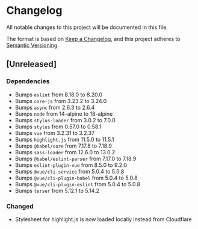 # Changelog
All notable changes to this project will be documented in this file.

The format is based on [Keep a Changelog](https://keepachangelog.com/en/1.0.0/),
and this project adheres to [Semantic Versioning](https://semver.org/spec/v2.0.0.html).

## [Unreleased]
### Dependencies
- Bumps `eslint` from 8.18.0 to 8.20.0
- Bumps `core-js` from 3.23.2 to 3.24.0
- Bumps `async` from 2.6.3 to 2.6.4
- Bumps `node` from 14-alpine to 18-alpine
- Bumps `stylus-loader` from 3.0.2 to 7.0.0
- Bumps `stylus` from 0.57.0 to 0.58.1
- Bumps `vue` from 3.2.31 to 3.2.37
- Bumps `highlight.js` from 11.5.0 to 11.5.1
- Bumps `@babel/core` from 7.17.8 to 7.18.9
- Bumps `sass-loader` from 12.6.0 to 13.0.2
- Bumps `@babel/eslint-parser` from 7.17.0 to 7.18.9
- Bumps `eslint-plugin-vue` from 8.5.0 to 9.2.0
- Bumps `@vue/cli-service` from 5.0.4 to 5.0.8
- Bumps `@vue/cli-plugin-babel` from 5.0.4 to 5.0.8
- Bumps `@vue/cli-plugin-eslint` from 5.0.4 to 5.0.8
- Bumps `terser` from 5.12.1 to 5.14.2

### Changed
- Stylesheet for highlight.js is now loaded locally instead from Cloudflare